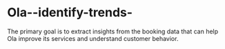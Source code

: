 # Ola--identify-trends-
The primary goal is to extract insights from the booking data that can help Ola improve its services and understand customer behavior.
